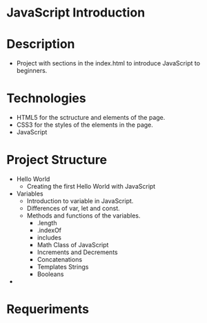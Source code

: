 # JavaScript Introduction

# Description
- Project with sections in the index.html to introduce JavaScript to beginners.

# Technologies 
- HTML5 for the sctructure and elements of the page.
- CSS3 for the styles of the elements in the page.
- JavaScript

# Project Structure
- Hello World
    - Creating the first Hello World with JavaScript
- Variables
    - Introduction to variable in JavaScript.
    - Differences of var, let and const.
    - Methods and functions of the variables.
        - .length
        - .indexOf
        - includes
        - Math Class of JavaScript
        - Increments and Decrements
        - Concatenations
        - Templates Strings
        - Booleans
- 
    
# Requeriments

